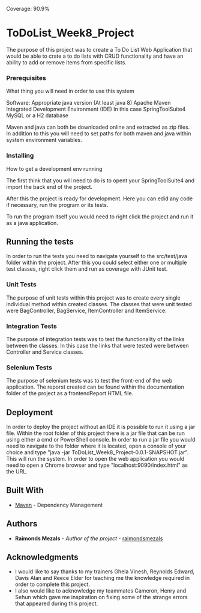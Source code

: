 
Coverage: 90.9%

# ToDoList_Week8_Project

The purpose of this project was to create a To Do List Web Application that would be able to crate a to do lists with CRUD functionality and have an ability to add or remove items from specific lists.


### Prerequisites

What thing you will need in order to use this system


Software:
Appropriate java version (At least java 8)
Apache Maven
Integrated Development Environment (IDE) In this case SpringToolSuite4
MySQL or a H2 database

Maven and java can both be downloaded online and extracted as zip files. In addition to this you will need to set paths for both maven and java within system environment variables.


### Installing

How to get a development env running

The first think that you will need to do is to opent your SpringToolSuite4 and import the back end of the project.
 
After this the project is ready for development. Here you can edid any code if necessary, run the program or its tests.

To run the program itself you would need to right click the project and run it as a java application.

## Running the tests

In order to run the tests you need to navigate yourself to the src/test/java folder within the project. After this you could select either one or multiple test classes, right click them and run as coverage with JUnit test.

### Unit Tests 

The purpose of unit tests within this project was to create every single individual method within created classes. The classes that were unit tested were BagController, BagService, ItemController and ItemService.

### Integration Tests 

The purpose of integration tests was to test the functionality of the links between the classes. In this case the links that were tested were between Controller and Service classes.

### Selenium Tests 

The purpose of selenium tests was to test the front-end of the web application. The reporst created can be found within the documentation folder of the project as a frontendReport HTML file.

## Deployment

In order to deploy the project without an IDE it is possible to run it using a jar file. Within the root folder of this project there is a jar file that can be run using either a cmd or PowerShell console. In order to run a jar file you would need to navigate to the folder where it is located, open a console of your choice and type "java -jar ToDoList_Week8_Project-0.0.1-SNAPSHOT.jar". This will run the system. In order to open the web application you would need to open a Chrome browser and type "localhost:9090/index.html" as the URL.

## Built With

* [Maven](https://maven.apache.org/) - Dependency Management

## Authors


* **Raimonds Mezals** - *Author of the project* - [raimondsmezals](https://github.com/RaimondsMezalsQA)


## Acknowledgments

* I would like to say thanks to my trainers Ghela Vinesh, Reynolds Edward, Davis Alan and Reece Elder for teaching me the knowledge required in order to complete this project.
* I also would like to acknowledge my teammates Cameron, Henry and Sehun which gave me inspiration on fixing some of the strange errors that appeared during this project.
